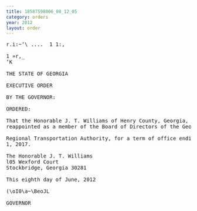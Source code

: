 ```yaml
---
title: 18587598006_08_12_05
category: orders
year: 2012
layout: order
---
```


<pre>r.i:~‘\ ....  1 1:,

1 »r,_
‘K

THE STATE OF GEORGIA

EXECUTIVE ORDER

BY THE GOVERNOR:

ORDERED:

That the Honorable J. T. Williams of Henry County, Georgia, is
reappointed as a member of the Board of Directors of the Georgia

Regional Transportation Authority, for a term of office ending June
1, 2017.

The Honorable J. T. Williams
l05 Wexford Court
Stockbridge, Georgia 30281

This eighth day of June, 2012

(\oI0\a~\BeoJL

GOVERNOR

</pre>
